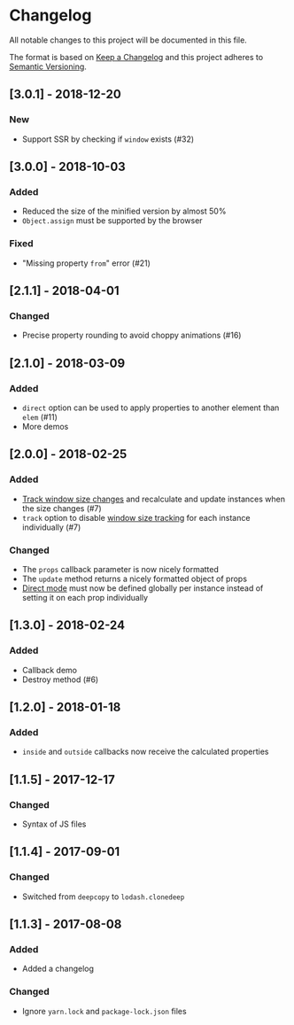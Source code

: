 # Changelog

All notable changes to this project will be documented in this file.

The format is based on [Keep a Changelog](http://keepachangelog.com/en/1.0.0/) and this project adheres to [Semantic Versioning](http://semver.org/spec/v2.0.0.html).

## [3.0.1] - 2018-12-20

### New

- Support SSR by checking if `window` exists (#32)

## [3.0.0] - 2018-10-03

### Added

- Reduced the size of the minified version by almost 50%
- `Object.assign` must be supported by the browser

### Fixed

- "Missing property `from`" error (#21)

## [2.1.1] - 2018-04-01

### Changed

- Precise property rounding to avoid choppy animations (#16)

## [2.1.0] - 2018-03-09

### Added

- `direct` option can be used to apply properties to another element than `elem` (#11)
- More demos

## [2.0.0] - 2018-02-25

### Added

- [Track window size changes](README.md#track-window-size-changes) and recalculate and update instances when the size changes (#7)
- `track` option to disable [window size tracking](README.md#track-window-size-changes) for each instance individually (#7)

### Changed

- The `props` callback parameter is now nicely formatted
- The `update` method returns a nicely formatted object of props
- [Direct mode](README.md#data) must now be defined globally per instance instead of setting it on each prop individually

## [1.3.0] - 2018-02-24

### Added

- Callback demo
- Destroy method (#6)

## [1.2.0] - 2018-01-18

### Added

- `inside` and `outside` callbacks now receive the calculated properties

## [1.1.5] - 2017-12-17

### Changed

- Syntax of JS files

## [1.1.4] - 2017-09-01

### Changed

- Switched from `deepcopy` to `lodash.clonedeep`

## [1.1.3] - 2017-08-08

### Added

- Added a changelog

### Changed

- Ignore `yarn.lock` and `package-lock.json` files